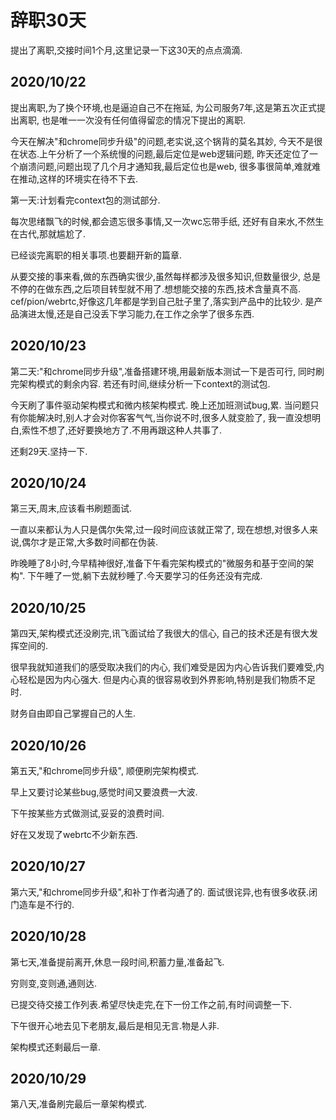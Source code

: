 # 辞职30天

提出了离职,交接时间1个月,这里记录一下这30天的点点滴滴.

## 2020/10/22

提出离职,为了换个环境,也是逼迫自己不在拖延,
为公司服务7年,这是第五次正式提出离职,
也是唯一一次没有任何值得留恋的情况下提出的离职.

今天在解决"和chrome同步升级"的问题,老实说,这个锅背的莫名其妙,
今天不是很在状态.上午分析了一个系统慢的问题,最后定位是web逻辑问题,
昨天还定位了一个崩溃问题,问题出现了几个月才通知我,最后定位也是web,
很多事很简单,难就难在推动,这样的环境实在待不下去.

第一天:计划看完context包的测试部分.

每次思绪飘飞的时候,都会遗忘很多事情,又一次wc忘带手纸,
还好有自来水,不然生在古代,那就尴尬了.

已经谈完离职的相关事项.也要翻开新的篇章.

从要交接的事来看,做的东西确实很少,虽然每样都涉及很多知识,但数量很少,
总是不停的在做东西,之后项目转型就不用了.想想能交接的东西,技术含量真不高.
cef/pion/webrtc,好像这几年都是学到自己肚子里了,落实到产品中的比较少.
是产品演进太慢,还是自己没丢下学习能力,在工作之余学了很多东西.

## 2020/10/23

第二天:"和chrome同步升级",准备搭建环境,用最新版本测试一下是否可行,
同时刷完架构模式的剩余内容.
若还有时间,继续分析一下context的测试包.

今天刷了事件驱动架构模式和微内核架构模式.
晚上还加班测试bug,累.
当问题只有你能解决时,别人才会对你客客气气,当你说不时,很多人就变脸了,
我一直没想明白,索性不想了,还好要换地方了.不用再跟这种人共事了.

还剩29天.坚持一下.

## 2020/10/24

第三天,周末,应该看书刷题面试.

一直以来都认为人只是偶尔失常,过一段时间应该就正常了,
现在想想,对很多人来说,偶尔才是正常,大多数时间都在伪装.

昨晚睡了8小时,今早精神很好,准备下午看完架构模式的"微服务和基于空间的架构".
下午睡了一觉,躺下去就秒睡了.今天要学习的任务还没有完成.

## 2020/10/25

第四天,架构模式还没刷完,讯飞面试给了我很大的信心,
自己的技术还是有很大发挥空间的.

很早我就知道我们的感受取决我们的内心,
我们难受是因为内心告诉我们要难受,内心轻松是因为内心强大.
但是内心真的很容易收到外界影响,特别是我们物质不足时.

财务自由即自己掌握自己的人生.

## 2020/10/26

第五天,"和chrome同步升级",
顺便刷完架构模式.

早上又要讨论某些bug,感觉时间又要浪费一大波.

下午按某些方式做测试,妥妥的浪费时间.

好在又发现了webrtc不少新东西.

## 2020/10/27

第六天,"和chrome同步升级",和补丁作者沟通了的.
面试很诧异,也有很多收获.闭门造车是不行的.

## 2020/10/28

第七天,准备提前离开,休息一段时间,积蓄力量,准备起飞.

穷则变,变则通,通则达.

已提交待交接工作列表.希望尽快走完,在下一份工作之前,有时间调整一下.

下午很开心地去见下老朋友,最后是相见无言.物是人非.

架构模式还剩最后一章.

## 2020/10/29

第八天,准备刷完最后一章架构模式.